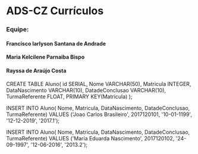 # ADS-CZ Currículos


### Equipe:
#### Francisco Iarlyson Santana de Andrade
#### Maria Kelcilene Parnaiba Bispo
#### Rayssa de Araújo Costa

CREATE TABLE Aluno(
	id SERIAL,
	Nome VARCHAR(50),
	Matricula INTEGER,
	DataNascimento VARCHAR(10),
	DatadeConclusao VARCHAR(10),
	TurmaReferente FLOAT,
	PRIMARY KEY(Matricula)
);



INSERT INTO Aluno( Nome, Matricula, DataNascimento, DatadeConclusao, TurmaReferente) VALUES ('Joao Carlos Brasileiro', 2017120101, '10-01-1199', '12-12-2019', '2017.1');

INSERT INTO Aluno( Nome, Matricula, DataNascimento, DatadeConclusao, TurmaReferente) VALUES ('Maria Eduarda Nascimento', 2017120102, '24-09-1997', '12-06-2016', '2013.2');

